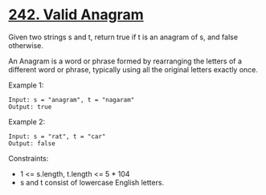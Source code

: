 # [242. Valid Anagram](https://leetcode.com/problems/valid-anagram/)
Given two strings s and t, return true if t is an anagram of s, and false otherwise.

An Anagram is a word or phrase formed by rearranging the letters of a different word or phrase, typically using all the original letters exactly once.

 

Example 1:
```
Input: s = "anagram", t = "nagaram"
Output: true
```
Example 2:
```
Input: s = "rat", t = "car"
Output: false
```
 

Constraints:

- 1 <= s.length, t.length <= 5 * 104
- s and t consist of lowercase English letters.